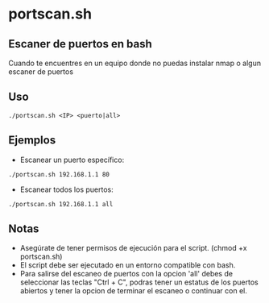 # portscan.sh
## Escaner de puertos en bash
Cuando te encuentres en un equipo donde no puedas instalar nmap o algun escaner de puertos

## Uso

```./portscan.sh <IP> <puerto|all>```

## Ejemplos

- Escanear un puerto específico:

```./portscan.sh 192.168.1.1 80```

- Escanear todos los puertos:

```./portscan.sh 192.168.1.1 all```



## Notas
- Asegúrate de tener permisos de ejecución para el script. (chmod +x portscan.sh)
- El script debe ser ejecutado en un entorno compatible con bash.
- Para salirse del escaneo de puertos con la opcion 'all' debes de seleccionar las teclas "Ctrl + C", podras tener un estatus de los puertos abiertos y tener la opcion de terminar el escaneo o continuar con el.

